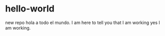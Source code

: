 # hello-world
new repo
hola a todo el mundo. I am here to tell you that I am working
yes I am working.
